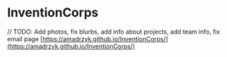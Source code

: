 # InventionCorps

// TODO: Add photos, fix blurbs, add info about projects, add team info, fix email page 
[https://amadrzyk.github.io/InventionCorps/](https://amadrzyk.github.io/InventionCorps/)
